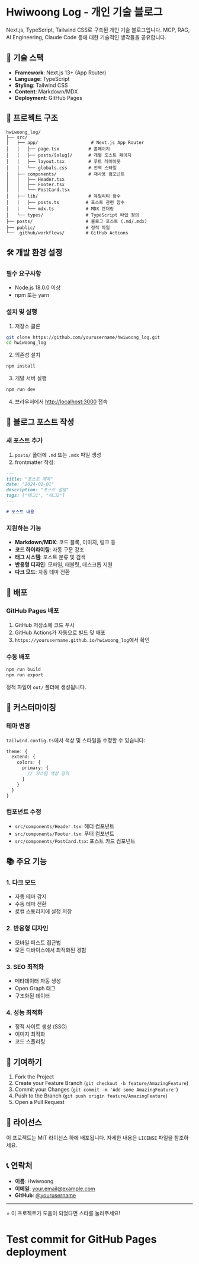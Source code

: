 # Hwiwoong Log - 개인 기술 블로그

Next.js, TypeScript, Tailwind CSS로 구축된 개인 기술 블로그입니다. MCP, RAG, AI Engineering, Claude Code 등에 대한 기술적인 생각들을 공유합니다.

## 🚀 기술 스택

- **Framework**: Next.js 13+ (App Router)
- **Language**: TypeScript
- **Styling**: Tailwind CSS
- **Content**: Markdown/MDX
- **Deployment**: GitHub Pages

## 📁 프로젝트 구조

```
hwiwoong_log/
├── src/
│   ├── app/                    # Next.js App Router
│   │   ├── page.tsx           # 홈페이지
│   │   ├── posts/[slug]/      # 개별 포스트 페이지
│   │   ├── layout.tsx         # 루트 레이아웃
│   │   └── globals.css        # 전역 스타일
│   ├── components/            # 재사용 컴포넌트
│   │   ├── Header.tsx
│   │   ├── Footer.tsx
│   │   └── PostCard.tsx
│   ├── lib/                   # 유틸리티 함수
│   │   ├── posts.ts          # 포스트 관련 함수
│   │   └── mdx.ts            # MDX 렌더링
│   └── types/                # TypeScript 타입 정의
├── posts/                    # 블로그 포스트 (.md/.mdx)
├── public/                   # 정적 파일
└── .github/workflows/        # GitHub Actions
```

## 🛠️ 개발 환경 설정

### 필수 요구사항

- Node.js 18.0.0 이상
- npm 또는 yarn

### 설치 및 실행

1. 저장소 클론
```bash
git clone https://github.com/yourusername/hwiwoong_log.git
cd hwiwoong_log
```

2. 의존성 설치
```bash
npm install
```

3. 개발 서버 실행
```bash
npm run dev
```

4. 브라우저에서 [http://localhost:3000](http://localhost:3000) 접속

## 📝 블로그 포스트 작성

### 새 포스트 추가

1. `posts/` 폴더에 `.md` 또는 `.mdx` 파일 생성
2. frontmatter 작성:

```markdown
---
title: "포스트 제목"
date: "2024-01-01"
description: "포스트 설명"
tags: ["태그1", "태그2"]
---

# 포스트 내용
```

### 지원하는 기능

- **Markdown/MDX**: 코드 블록, 이미지, 링크 등
- **코드 하이라이팅**: 자동 구문 강조
- **태그 시스템**: 포스트 분류 및 검색
- **반응형 디자인**: 모바일, 태블릿, 데스크톱 지원
- **다크 모드**: 자동 테마 전환

## 🚀 배포

### GitHub Pages 배포

1. GitHub 저장소에 코드 푸시
2. GitHub Actions가 자동으로 빌드 및 배포
3. `https://yourusername.github.io/hwiwoong_log`에서 확인

### 수동 배포

```bash
npm run build
npm run export
```

정적 파일이 `out/` 폴더에 생성됩니다.

## 🎨 커스터마이징

### 테마 변경

`tailwind.config.ts`에서 색상 및 스타일을 수정할 수 있습니다:

```typescript
theme: {
  extend: {
    colors: {
      primary: {
        // 커스텀 색상 정의
      }
    }
  }
}
```

### 컴포넌트 수정

- `src/components/Header.tsx`: 헤더 컴포넌트
- `src/components/Footer.tsx`: 푸터 컴포넌트
- `src/components/PostCard.tsx`: 포스트 카드 컴포넌트

## 📚 주요 기능

### 1. 다크 모드
- 자동 테마 감지
- 수동 테마 전환
- 로컬 스토리지에 설정 저장

### 2. 반응형 디자인
- 모바일 퍼스트 접근법
- 모든 디바이스에서 최적화된 경험

### 3. SEO 최적화
- 메타데이터 자동 생성
- Open Graph 태그
- 구조화된 데이터

### 4. 성능 최적화
- 정적 사이트 생성 (SSG)
- 이미지 최적화
- 코드 스플리팅

## 🤝 기여하기

1. Fork the Project
2. Create your Feature Branch (`git checkout -b feature/AmazingFeature`)
3. Commit your Changes (`git commit -m 'Add some AmazingFeature'`)
4. Push to the Branch (`git push origin feature/AmazingFeature`)
5. Open a Pull Request

## 📄 라이선스

이 프로젝트는 MIT 라이선스 하에 배포됩니다. 자세한 내용은 `LICENSE` 파일을 참조하세요.

## 📞 연락처

- **이름**: Hwiwoong
- **이메일**: your.email@example.com
- **GitHub**: [@yourusername](https://github.com/yourusername)

---

⭐ 이 프로젝트가 도움이 되었다면 스타를 눌러주세요!
# Test commit for GitHub Pages deployment
